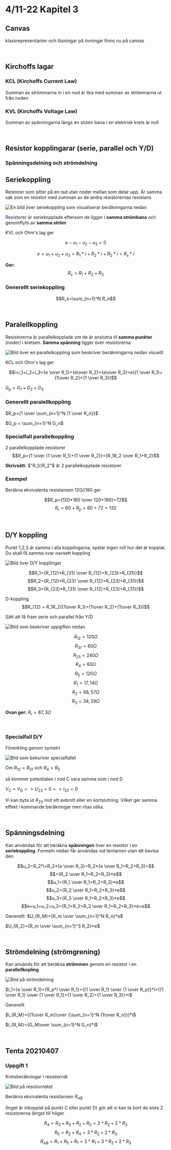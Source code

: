 # 4/11-22 Kapitel 3

## Canvas

klassrepresentanter och lösningar på övningar finns nu på canvas

&nbsp;

## Kirchoffs lagar

### KCL (Kirchoffs Current Law)

Summan av strömmarna in i en nod är lika med summan av strömmarna ut från noden

### KVL (Kirchoffs Voltage Law)

Summan av spänningarna längs en sluten bana i en elektrisk krets är noll

&nbsp;

## Resistor kopplingarar (serie, parallel och Y/D)

### Spänningsdelning och strömdelning  

## Seriekoppling

Reistorer som sitter på en rad utan noder mellan som delar upp. Är samma sak som en resistor med summan av de andra resistorernas resistans

![En bild över seriekoppling som visualiserar beräkningarna nedan](IMG20221104Serie.jpg)

Resistorer är seriekopplade eftersom de ligger i **samma strömbana** och genomflyts av **samma ström**

KVL och Ohm's lag ger

$$e-u_1-u_2-u_3=0$$

$${e=u_1+u_2+u_3=R_1*i+R_2*i+R_2*i=R_s*i}$$

**Ger:**
$$R_s=R_1+R_2+R_3$$

### Generellt seriekoppling

$$R_s=\sum_{n=1}^N R_n$$

&nbsp;

## Paralellkoppling

Resistorerna är parallelkopplade om de är anslutna til **samma punkter** (noder) i kretsen. **Samma spänning** ligger över resistorerna

![Bild över en parallelkoppling som beskriver beräkningarna nedan visuellt](IMG20221104Parallell.jpg)

KCL och Ohm's lag ger

$$i=i_1+i_2+i_3={e \over R_1}+{e\over R_2}+{e\over R_3}=e({1 \over R_1}+{1\over R_2}+{1 \over R_3})$$

$G_p = G_1+G_2+G_3$

### Generellt paralellkoppling

$R_p={1 \over \sum_{n=1}^N {1 \over R_n}}$

$G_p = \sum_{n=1}^N G_n$

### Specialfall parallelkoppling

2 parallelkopplade resistorer
$$R_p={1 \over {1 \over R_1}+{1 \over R_2}}={R_1R_2 \over R_1+R_2}$$

**Skrivsätt:** $"R_1//R_2"$ är 2 parallelkopplade resistorer

### Exempel

Beräkna ekvivalenta resistansen
120//180 ger

$$R_p={120*180 \over 120+180}=72$$
$$R_r=60+R_p=60+72=132$$

&nbsp;

## D/Y koppling

Punkt 1,2,3 är samma i alla kopplingarna, spelar ingen roll hur det är kopplat. Du skall få samma svar oavsett koppling

![Bild över D/Y kopplingar](IMG20221104YD.jpg)

$$R_1={R_{12}*R_{31} \over R_{12}+R_{23}+R_{31}}$$
$$R_2={R_{12}*R_{23} \over R_{12}+R_{23}+R_{31}}$$
$$R_3={R_{23}*R_{31} \over R_{12}+R_{23}+R_{31}}$$

D-koppling
$$R_{12} = R_1R_2({1\over R_1}+{1\over R_2}+{1\over R_3})$$

Sätt att få fram serie och parallel från Y/D

![Bild som beskriver uppgiften nedan](IMG20221104YDUpgift.jpg)

$$R_{12}=120Ω$$
$$R_{31}=60Ω$$
$$R_{23}=240Ω$$
$$R_4=60Ω$$
$$R_5=120Ω$$
$$R_1=17,14\Omega$$
$$R_2=68,57Ω$$
$$R_3=34,29Ω$$

**Ovan ger:** $R_r=87,3Ω$

&nbsp;

### Specialfall D/Y

Förenkling genom symetri

![Bild som beksriver specialfallet](IMG20221104YDSpecial.jpg)

Om $R_{12}=R_{31}$ och $R_4=R_5$

så kommer potentialen i nod C vara samma som i nod D

$V_C=V_D=>U_{23}=0=>i_{23}=0$

Vi kan byta ut $R_{23}$ mot ett avbrott eller en kortslutning. Vilket ger samma effekt i kommande beräkningar men ritas olika.

&nbsp;

## Spänningsdelning

Kan användas för att beräkna **spänningen** över en resistor i en **seriekoppling**. Formeln nedan får användas vid tentamen utan att bevisa den

$$u_2=R_2*i=R_2*{e \over R_3}=R_2*{e \over R_1+R_2+R_3}=$$
$$={R_2 \over R_1+R_2+R_3}*e$$
$$u_1={R_1 \over R_1+R_2+R_3}*e$$
$$u_2={R_2 \over R_1+R_2+R_3}*e$$
$$u_3={R_3 \over R_1+R_2+R_3}*e$$
$$e=u_1+u_2+u_3={R_1+R_2+R_3 \over R_1+R_2+R_3}*e=e$$

Generellt:
$U_{R_M}={R_m \over \sum_{n=1}^N R_n}*e$

$U_{R_2}={R_m \over \sum_{n=1}^3 R_2}*e$

&nbsp;

## Strömdelning (strömgrening)

Kan används för att beräkna **strömmen** genom en resistor i en **parallellkopling**

![Bild på strömdelning](IMG20221104Stdelning.jpg)

$i_1={e \over R_1}={R_p*i \over R_1}={{1 \over R_1} \over {1 \over R_p}}*i={{1 \over R_1} \over {1 \over R_1}+{1 \over R_2}+{1 \over R_3}}*i$

Generellt

$i_{R_M}={{1\over R_m}\over {\sum_{n=1}^N {1\over R_n}}}*i$

$i_{R_M}={G_M\over \sum_{n=1}^N G_n}*i$

&nbsp;
&nbsp;

## Tenta 20210407

### Uppgift 1

Kretsberäkningar i resistornät

![Bild på resistornätet](IMG20221104Tenta1.jpg)

Beräkna ekvivalenta resistansen $R_{AB}$

(Inget är inkopplat på punkt C eller punkt D) gör att vi kan ta bort de sista 2 resistorerna längst till höger

$$R_4=R_3+R_3+R_2+R_2=2*R_2+2*R_3$$
$$R_5=R_2+R_4=3*R_2+2*R_3$$
$$R_{AB}=R_1+R_5+R_1=2*R_1+3*R_2+2*R_3$$
